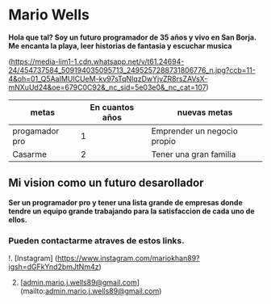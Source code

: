 # Mario Wells
__Hola que tal? Soy un futuro programador de 35 años y vivo en San Borja. Me encanta la playa, leer historias de fantasia y escuchar musica__

(https://media-lim1-1.cdn.whatsapp.net/v/t61.24694-24/454737584_509194035095713_2495257288731806776_n.jpg?ccb=11-4&oh=01_Q5AaIMUICUeM-kv97sTqNIqzDwYjvZR8rsZAVsX-mNXuUd24&oe=679C0C92&_nc_sid=5e03e0&_nc_cat=107)

|metas | En cuantos años |nuevas metas |
| --- | --- | --- |
| progamador pro | 1 | Emprender un negocio propio |
| Casarme | 2 | Tener una gran familia |

## Mi vision como un futuro desarollador
__Ser un programador pro y tener una lista grande de empresas donde tendre un equipo grande trabajando para la satisfaccion de cada uno de ellos.__


### Pueden contactarme atraves de estos links.

!. [Instagram] (https://www.instagram.com/mariokhan89?igsh=dGFkYnd2bmJtNm4z)

2. [admin.mario.j.wells89@gmail.com] (mailto:admin.mario.j.wells89@gmail.com)
